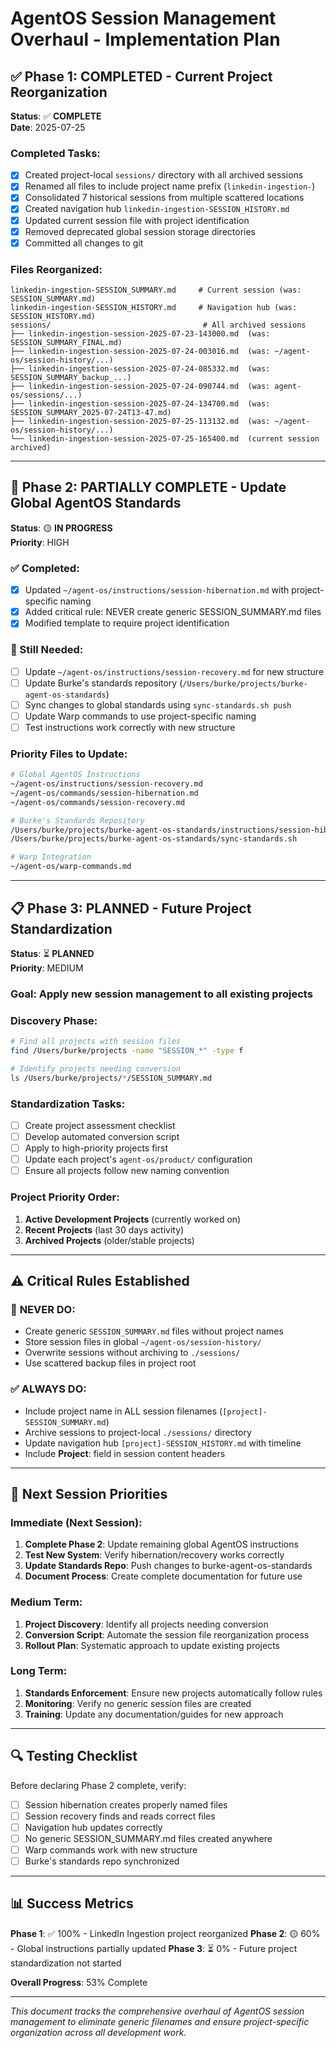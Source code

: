 # AgentOS Session Management Overhaul - Implementation Plan

## ✅ **Phase 1: COMPLETED** - Current Project Reorganization

**Status**: ✅ **COMPLETE**  
**Date**: 2025-07-25

### Completed Tasks:
- [x] Created project-local `sessions/` directory with all archived sessions
- [x] Renamed all files to include project name prefix (`linkedin-ingestion-`)
- [x] Consolidated 7 historical sessions from multiple scattered locations
- [x] Created navigation hub `linkedin-ingestion-SESSION_HISTORY.md` 
- [x] Updated current session file with project identification
- [x] Removed deprecated global session storage directories
- [x] Committed all changes to git

### Files Reorganized:
```
linkedin-ingestion-SESSION_SUMMARY.md     # Current session (was: SESSION_SUMMARY.md)
linkedin-ingestion-SESSION_HISTORY.md     # Navigation hub (was: SESSION_HISTORY.md)
sessions/                                  # All archived sessions
├── linkedin-ingestion-session-2025-07-23-143000.md  (was: SESSION_SUMMARY_FINAL.md)
├── linkedin-ingestion-session-2025-07-24-003016.md  (was: ~/agent-os/session-history/...)
├── linkedin-ingestion-session-2025-07-24-085332.md  (was: SESSION_SUMMARY_backup_...)
├── linkedin-ingestion-session-2025-07-24-090744.md  (was: agent-os/sessions/...)
├── linkedin-ingestion-session-2025-07-24-134700.md  (was: SESSION_SUMMARY_2025-07-24T13-47.md)
├── linkedin-ingestion-session-2025-07-25-113132.md  (was: ~/agent-os/session-history/...)
└── linkedin-ingestion-session-2025-07-25-165400.md  (current session archived)
```

---

## 🔄 **Phase 2: PARTIALLY COMPLETE** - Update Global AgentOS Standards

**Status**: 🟡 **IN PROGRESS**  
**Priority**: HIGH

### ✅ Completed:
- [x] Updated `~/agent-os/instructions/session-hibernation.md` with project-specific naming
- [x] Added critical rule: NEVER create generic SESSION_SUMMARY.md files
- [x] Modified template to require project identification

### 🔄 Still Needed:
- [ ] Update `~/agent-os/instructions/session-recovery.md` for new structure
- [ ] Update Burke's standards repository (`/Users/burke/projects/burke-agent-os-standards`)
- [ ] Sync changes to global standards using `sync-standards.sh push`
- [ ] Update Warp commands to use project-specific naming
- [ ] Test instructions work correctly with new structure

### Priority Files to Update:
```bash
# Global AgentOS Instructions
~/agent-os/instructions/session-recovery.md
~/agent-os/commands/session-hibernation.md
~/agent-os/commands/session-recovery.md

# Burke's Standards Repository  
/Users/burke/projects/burke-agent-os-standards/instructions/session-hibernation.md
/Users/burke/projects/burke-agent-os-standards/sync-standards.sh

# Warp Integration
~/agent-os/warp-commands.md
```

---

## 📋 **Phase 3: PLANNED** - Future Project Standardization

**Status**: ⏳ **PLANNED**  
**Priority**: MEDIUM

### Goal: Apply new session management to all existing projects

### Discovery Phase:
```bash
# Find all projects with session files
find /Users/burke/projects -name "SESSION_*" -type f

# Identify projects needing conversion
ls /Users/burke/projects/*/SESSION_SUMMARY.md
```

### Standardization Tasks:
- [ ] Create project assessment checklist
- [ ] Develop automated conversion script
- [ ] Apply to high-priority projects first
- [ ] Update each project's `agent-os/product/` configuration
- [ ] Ensure all projects follow new naming convention

### Project Priority Order:
1. **Active Development Projects** (currently worked on)
2. **Recent Projects** (last 30 days activity)  
3. **Archived Projects** (older/stable projects)

---

## ⚠️ **Critical Rules Established**

### 🚫 **NEVER DO:**
- Create generic `SESSION_SUMMARY.md` files without project names
- Store session files in global `~/agent-os/session-history/`
- Overwrite sessions without archiving to `./sessions/`
- Use scattered backup files in project root

### ✅ **ALWAYS DO:**
- Include project name in ALL session filenames (`[project]-SESSION_SUMMARY.md`)
- Archive sessions to project-local `./sessions/` directory
- Update navigation hub `[project]-SESSION_HISTORY.md` with timeline  
- Include **Project**: field in session content headers

---

## 🎯 **Next Session Priorities**

### Immediate (Next Session):
1. **Complete Phase 2**: Update remaining global AgentOS instructions
2. **Test New System**: Verify hibernation/recovery works correctly  
3. **Update Standards Repo**: Push changes to burke-agent-os-standards
4. **Document Process**: Create complete documentation for future use

### Medium Term:
1. **Project Discovery**: Identify all projects needing conversion
2. **Conversion Script**: Automate the session file reorganization process
3. **Rollout Plan**: Systematic approach to update existing projects

### Long Term:
1. **Standards Enforcement**: Ensure new projects automatically follow rules
2. **Monitoring**: Verify no generic session files are created
3. **Training**: Update any documentation/guides for new approach

---

## 🔍 **Testing Checklist**

Before declaring Phase 2 complete, verify:
- [ ] Session hibernation creates properly named files
- [ ] Session recovery finds and reads correct files
- [ ] Navigation hub updates correctly
- [ ] No generic SESSION_SUMMARY.md files created anywhere
- [ ] Warp commands work with new structure
- [ ] Burke's standards repo synchronized

---

## 📊 **Success Metrics**

**Phase 1**: ✅ 100% - LinkedIn Ingestion project reorganized
**Phase 2**: 🟡 60% - Global instructions partially updated
**Phase 3**: ⏳ 0% - Future project standardization not started

**Overall Progress**: 53% Complete

---

*This document tracks the comprehensive overhaul of AgentOS session management to eliminate generic filenames and ensure project-specific organization across all development work.*
